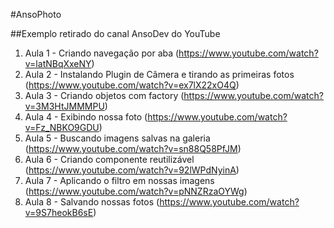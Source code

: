 #AnsoPhoto

##Exemplo retirado do canal AnsoDev do YouTube

1. Aula 1 - Criando navegação por aba (https://www.youtube.com/watch?v=latNBqXxeNY)
1. Aula 2 - Instalando Plugin de Câmera e tirando as primeiras fotos (https://www.youtube.com/watch?v=ex7lX22xO4Q)
1. Aula 3 - Criando objetos com factory (https://www.youtube.com/watch?v=3M3HtJMMMPU)
1. Aula 4 - Exibindo nossa foto (https://www.youtube.com/watch?v=Fz_NBKO9GDU)
1. Aula 5 - Buscando imagens salvas na galeria (https://www.youtube.com/watch?v=sn88Q58PfJM)
1. Aula 6 - Criando componente reutilizável (https://www.youtube.com/watch?v=92lWPdNyinA)
1. Aula 7 - Aplicando o filtro em nossas imagens (https://www.youtube.com/watch?v=pNNZRzaOYWg)
1. Aula 8 - Salvando nossas fotos (https://www.youtube.com/watch?v=9S7heokB6sE)